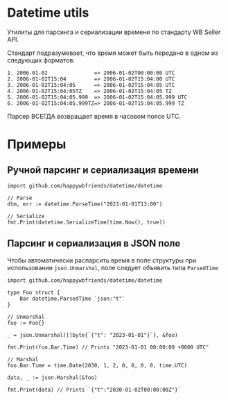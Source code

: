 
# Datetime utils

Утилиты для парсинга и сериализации времени по стандарту WB Seller API.

Стандарт подразумевает, что время может быть передано в одном из следующих форматов:

```
1. 2006-01-02               => 2006-01-02T00:00:00 UTC
2. 2006-01-02T15:04         => 2006-01-02T15:04:00 UTC
3. 2006-01-02T15:04:05      => 2006-01-02T15:04:05 UTC
4. 2006-01-02T15:04:05TZ    => 2006-01-02T15:04:05 TZ
5. 2006-01-02T15:04:05.999  => 2006-01-02T15:04:05.999 UTC
6. 2006-01-02T15:04:05.999TZ=> 2006-01-02T15:04:05.999 TZ
```

Парсер ВСЕГДА возвращает время в часовом поясе UTC.


# Примеры

## Ручной парсинг и сериализация времени 

    import github.com/happywbfriends/datetime/datetime

    // Parse
    dtm, err := datetime.ParseTime("2023-01-01T13:00")
    
    // Serialize
    fmt.Print(datetime.SerializeTime(time.Now(), true))
     

## Парсинг и сериализация в JSON поле

Чтобы автоматически распарсить время в поле структуры при использовании `json.Unmarshal`, поле следует объявить типа `ParsedTime`

    import github.com/happywbfriends/datetime/datetime

    type Foo struct {
        Bar datetime.ParsedTime `json:"t"`
    }
    
    // Unmarshal
    foo := Foo{}

    _ = json.Unmarshal([]byte{`{"t": "2023-01-01"}`}, &foo)
    
    fmt.Print(foo.Bar.Time) // Prints "2023-01-01 00:00:00 +0000 UTC"
    
    // Marshal
    foo.Bar.Time = time.Date(2030, 1, 2, 0, 0, 0, 0, time.UTC)
    
    data, _ := json.Marshal(&foo)

    fmt.Print(data) // Prints `{"t":"2030-01-02T00:00:00Z"}`
